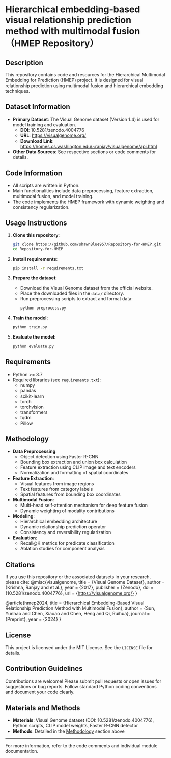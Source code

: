 # Hierarchical embedding-based visual relationship prediction method with multimodal fusion（HMEP Repository）

## Description
This repository contains code and resources for the Hierarchical Multimodal Embedding for Prediction (HMEP) project. It is designed for visual relationship prediction using multimodal fusion and hierarchical embedding techniques.

## Dataset Information
- **Primary Dataset**: The Visual Genome dataset (Version 1.4) is used for model training and evaluation.
  - **DOI**: 10.5281/zenodo.4004776
  - **URL**: https://visualgenome.org/
  - **Download Link**: https://homes.cs.washington.edu/~ranjay/visualgenome/api.html
- **Other Data Sources**: See respective sections or code comments for details.

## Code Information
- All scripts are written in Python.
- Main functionalities include data preprocessing, feature extraction, multimodal fusion, and model training.
- The code implements the HMEP framework with dynamic weighting and consistency regularization.

## Usage Instructions
1. **Clone this repository**:
    ```bash
    git clone https://github.com/shawnBlue957/Repository-for-HMEP.git
    cd Repository-for-HMEP
    ```
2. **Install requirements**:
    ```bash
    pip install -r requirements.txt
    ```
3. **Prepare the dataset**:
    - Download the Visual Genome dataset from the official website.
    - Place the downloaded files in the `data/` directory.
    - Run preprocessing scripts to extract and format data:
      ```bash
      python preprocess.py
      ```

4. **Train the model**:
    ```bash
    python train.py
    ```

5. **Evaluate the model**:
    ```bash
    python evaluate.py
    ```

## Requirements
- Python >= 3.7
- Required libraries (see `requirements.txt`):
  - numpy
  - pandas
  - scikit-learn
  - torch
  - torchvision
  - transformers
  - tqdm
  - Pillow

## Methodology
- **Data Preprocessing**: 
  - Object detection using Faster R-CNN
  - Bounding box extraction and union box calculation
  - Feature extraction using CLIP image and text encoders
  - Normalization and formatting of spatial coordinates
- **Feature Extraction**: 
  - Visual features from image regions
  - Text features from category labels
  - Spatial features from bounding box coordinates
- **Multimodal Fusion**: 
  - Multi-head self-attention mechanism for deep feature fusion
  - Dynamic weighting of modality contributions
- **Modeling**: 
  - Hierarchical embedding architecture
  - Dynamic relationship prediction operator
  - Consistency and reversibility regularization
- **Evaluation**: 
  - Recall@K metrics for predicate classification
  - Ablation studies for component analysis

## Citations
If you use this repository or the associated datasets in your research, please cite:
@misc{visualgenome,
title = {Visual Genome Dataset},
author = {Krishna, Ranjay and et al.},
year = {2017},
publisher = {Zenodo},
doi = {10.5281/zenodo.4004776},
url = {https://visualgenome.org/}
}

@article{hmep2024,
title = {Hierarchical Embedding-Based Visual Relationship Prediction Method with Multimodal Fusion},
author = {Sun, Yunhao and Chen, Xiaoao and Chen, Heng and Qi, Ruihua},
journal = {Preprint},
year = {2024}
}

## License
This project is licensed under the MIT License. See the `LICENSE` file for details.

## Contribution Guidelines
Contributions are welcome! Please submit pull requests or open issues for suggestions or bug reports. Follow standard Python coding conventions and document your code clearly.

## Materials and Methods
- **Materials**: Visual Genome dataset (DOI: 10.5281/zenodo.4004776), Python scripts, CLIP model weights, Faster R-CNN detector
- **Methods**: Detailed in the [Methodology](#methodology) section above

---

For more information, refer to the code comments and individual module documentation.
